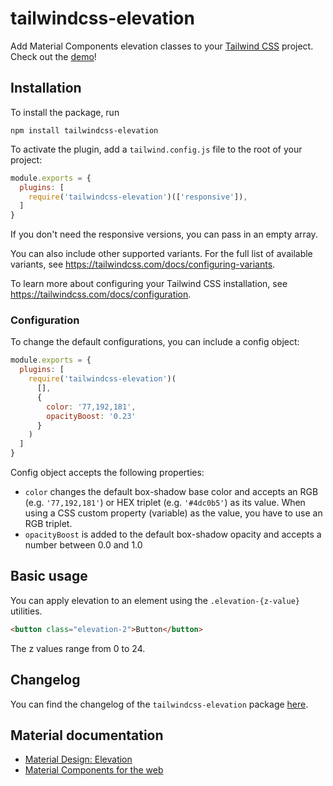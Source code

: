 # tailwindcss-elevation
<!-- [![Build Status](https://travis-ci.com/jonaskay/tailwindcss-elevation.svg?branch=master)](https://travis-ci.com/jonaskay/tailwindcss-elevation) [![Test Coverage](https://api.codeclimate.com/v1/badges/0c8c89a338155da523e7/test_coverage)](https://codeclimate.com/github/jonaskay/tailwindcss-elevation/test_coverage) -->

Add Material Components elevation classes to your [Tailwind CSS](https://tailwindcss.com/docs/what-is-tailwind/) project. Check out the [demo](https://jonaskay.github.io/tailwindcss-elevation/)!

## Installation

To install the package, run

    npm install tailwindcss-elevation

To activate the plugin, add a `tailwind.config.js` file to the root of your project:

```javascript
module.exports = {
  plugins: [
    require('tailwindcss-elevation')(['responsive']),
  ]
}
```

If you don't need the responsive versions, you can pass in an empty array.

You can also include other supported variants. For the full list of available variants, see https://tailwindcss.com/docs/configuring-variants.

To learn more about configuring your Tailwind CSS installation, see https://tailwindcss.com/docs/configuration.

### Configuration

To change the default configurations, you can include a config object:

```javascript
module.exports = {
  plugins: [
    require('tailwindcss-elevation')(
      [],
      {
        color: '77,192,181',
        opacityBoost: '0.23'
      }
    )
  ]
}
```

Config object accepts the following properties:

* `color` changes the default box-shadow base color and accepts an RGB (e.g. `'77,192,181'`) or HEX triplet (e.g. `'#4dc0b5'`) as its value. When using a CSS custom property (variable) as the value, you have to use an RGB triplet.
* `opacityBoost` is added to the default box-shadow opacity and accepts a number between 0.0 and 1.0

## Basic usage

You can apply elevation to an element using the `.elevation-{z-value}` utilities.

```html
<button class="elevation-2">Button</button>
```

The z values range from 0 to 24.

## Changelog

You can find the changelog of the `tailwindcss-elevation` package [here](/tailwindcss-elevation/CHANGELOG.md).

## Material documentation
* [Material Design: Elevation](https://material.io/design/environment/elevation.html)
* [Material Components for the web](https://material.io/develop/web/)
